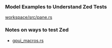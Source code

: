 

### Model Examples to Understand Zed Tests

[workspace/src/pane.rs](https://github.com/zed-industries/zed/blob/main/crates/workspace/src/pane.rs#L2095)

### Notes on ways to test Zed

* [gpui_macros.rs](https://github.com/zed-industries/zed/blob/main/crates/gpui_macros/src/gpui_macros.rs)
